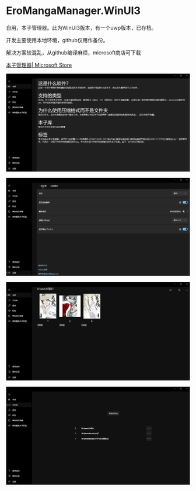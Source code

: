 # EroMangaManager.WinUI3

自用，本子管理器。此为WinUI3版本，有一个uwp版本，已存档。

开发主要使用本地环境，github仅用作备份。

解决方案较混乱，从github编译麻烦，microsoft商店可下载

[本子管理器| Microsoft Store](https://apps.microsoft.com/detail/9N7C8ZDQ1TJ8?hl=zh-cn&gl=CN&ocid=pdpshare)

![使用说明](软件截图/中/使用说明.png)

![设置](软件截图/中/设置.png)

![书架](软件截图/中/书架.png)

![文件夹库](软件截图/中/文件夹库.png)

